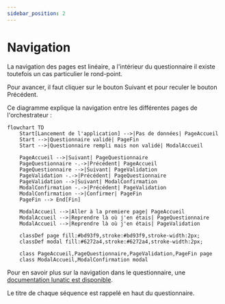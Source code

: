 ```yaml
---
sidebar_position: 2
---
```


# Navigation

La navigation des pages est linéaire, a l'intérieur du questionnaire il existe toutefois un cas particulier le rond-point.

Pour avancer, il faut cliquer sur le bouton Suivant et pour reculer le bouton Précédent.

Ce diagramme explique la navigation entre les différentes pages de l'orchestrateur :

```mermaid
flowchart TD
    Start[Lancement de l'application] -->|Pas de données| PageAccueil
    Start -->|Questionnaire validé| PageFin
    Start -->|Questionnaire rempli mais non validé| ModalAccueil

    PageAccueil -->|Suivant| PageQuestionnaire
    PageQuestionnaire -.->|Précédent| PageAccueil
    PageQuestionnaire -->|Suivant| PageValidation
    PageValidation -.->|Précédent| PageQuestionnaire
    PageValidation -->|Suivant| ModalConfirmation
    ModalConfirmation -.->|Précédent| PageValidation
    ModalConfirmation -->|Confirmer| PageFin
    PageFin --> End[Fin]

    ModalAccueil -->|Aller à la premiere page| PageAccueil
    ModalAccueil -->|Reprendre là où j'en étais| PageQuestionnaire
    ModalAccueil -->|Reprendre là où j'en étais| PageValidation

    classDef page fill:#bd93f9,stroke:#bd93f9,stroke-width:2px;
    classDef modal fill:#6272a4,stroke:#6272a4,stroke-width:2px;

    class PageAccueil,PageQuestionnaire,PageValidation,PageFin page
    class ModalAccueil,ModalConfirmation modal
```

Pour en savoir plus sur la navigation dans le questionnaire, une [documentation lunatic est disponible](https://inseefr.github.io/Lunatic/docs/hook/navigation).

Le titre de chaque séquence est rappelé en haut du questionnaire.
